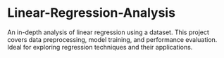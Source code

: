 # Linear-Regression-Analysis
An in-depth analysis of linear regression using a dataset. This project covers data preprocessing, model training, and performance evaluation. Ideal for exploring regression techniques and their applications.
